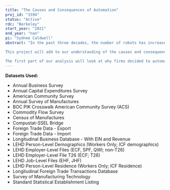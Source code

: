```yaml
---
title: "The Causes and Consequences of Automation"
proj_id: "1594"
status: "Active"
rdc: "Berkeley"
start_year: "2021"
end_year: "nan"
pi: "Sydnee Caldwell"
abstract: "In the past three decades, the number of robots has increased by more than 400 percent in both Europe and the US (Acemoglu and Restrepo, 2017) . Automation has rapidly become one of the most debated political and economic issues in many countries. But why do firms decide to automate and what are the consequences of these decisions for workers and local communities?

This project will add to our understanding of the causes and consequences of automation by constructing firm-level measures of automation, which we will use to isolate the effects of automation on workers' employment trajectories and on their political behavior. We will leverage the fact that, because most industrial robots are imported from abroad, we can observe firms' purchases of robots in product-level trade data. 

The first part of our analysis will look at why firms decided to automate, focusing on two potential channels: (1) changes in the cost of labor, and (2) changes in the composition of the labor force. We will then analyze its impact on workers' employment and earnings trajectories, by comparing workers in firms that choose to automate with a matched sample of control workers. The final part of the project will link these effects to political outcomes. Are communities (or groups of individuals) that are more affected by automation more likely to start supporting policies that would shield them against labor market competition (including from robots)?  Are they more politically engaged?  We will answer these questions by comparing the evolution of vote shares and turnout in Congressional and Presidential elections in areas that were more or less exposed to automation."
---
```


**Datasets Used:**

  - Annual Business Survey 
  - Annual Capital Expenditures Survey 
  - American Community Survey 
  - Annual Survey of Manufactures 
  - BOC PIK Crosswalk American Community Survey (ACS) 
  - Commodity Flow Survey 
  - Census of Manufactures 
  - Compustat-SSEL Bridge 
  - Foreign Trade Data - Export 
  - Foreign Trade Data - Import 
  - Longitudinal Business Database - With EIN and Revenue 
  - LEHD Person-Level Demographics (Workers Only; ICF demographics) 
  - LEHD Employer-Level Files (ECF, SPF, QWI; non-T26) 
  - LEHD Employer-Level File T26 (ECF; T26) 
  - LEHD Job-Level Files (EHF, JHF) 
  - LEHD Person-Level Residence (Workers Only; ICF Residence) 
  - Longitudinal Foreign Trade Transactions Database 
  - Survey of Manufacturing Technology 
  - Standard Statistical Establishment Listing 

